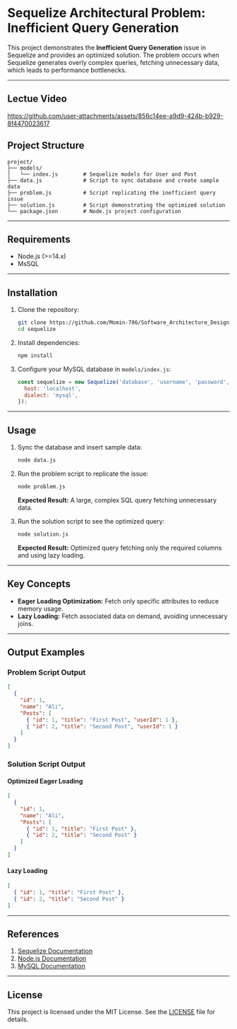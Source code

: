 
# Sequelize Architectural Problem: Inefficient Query Generation

This project demonstrates the **Inefficient Query Generation** issue in Sequelize and provides an optimized solution. The problem occurs when Sequelize generates overly complex queries, fetching unnecessary data, which leads to performance bottlenecks.


---
## **Lectue Video**
https://github.com/user-attachments/assets/856c14ee-a9d9-424b-b929-8f4470023617

## Project Structure

```
project/
├── models/
│   └── index.js        # Sequelize models for User and Post
├── data.js             # Script to sync database and create sample data
├── problem.js          # Script replicating the inefficient query issue
├── solution.js         # Script demonstrating the optimized solution
└── package.json        # Node.js project configuration
```

---

## Requirements

- Node.js (>=14.x)
- MsSQL

---

## Installation

1. Clone the repository:
   ```bash
   git clone https://github.com/Momin-786/Software_Architecture_Design.git
   cd sequelize
   ```

2. Install dependencies:
   ```bash
   npm install
   ```

3. Configure your MySQL database in `models/index.js`:
   ```javascript
   const sequelize = new Sequelize('database', 'username', 'password', {
     host: 'localhost',
     dialect: 'mysql',
   });
   ```

---

## Usage

1. Sync the database and insert sample data:
   ```bash
   node data.js
   ```

2. Run the problem script to replicate the issue:
   ```bash
   node problem.js
   ```
   **Expected Result:** A large, complex SQL query fetching unnecessary data.

3. Run the solution script to see the optimized query:
   ```bash
   node solution.js
   ```
   **Expected Result:** Optimized query fetching only the required columns and using lazy loading.

---

## Key Concepts

- **Eager Loading Optimization:** Fetch only specific attributes to reduce memory usage.
- **Lazy Loading:** Fetch associated data on demand, avoiding unnecessary joins.

---

## Output Examples

### Problem Script Output

```json
[
  {
    "id": 1,
    "name": "Ali",
    "Posts": [
      { "id": 1, "title": "First Post", "userId": 1 },
      { "id": 2, "title": "Second Post", "userId": 1 }
    ]
  }
]
```

### Solution Script Output

#### Optimized Eager Loading
```json
[
  {
    "id": 1,
    "name": "Ali",
    "Posts": [
      { "id": 1, "title": "First Post" },
      { "id": 2, "title": "Second Post" }
    ]
  }
]
```

#### Lazy Loading
```json
[
  { "id": 1, "title": "First Post" },
  { "id": 2, "title": "Second Post" }
]
```

---

## References

1. [Sequelize Documentation](https://sequelize.org/docs/v6/)
2. [Node.js Documentation](https://nodejs.org/en/docs/)
3. [MySQL Documentation](https://dev.mysql.com/doc/)

---

## License

This project is licensed under the MIT License. See the [LICENSE](LICENSE) file for details.
```
